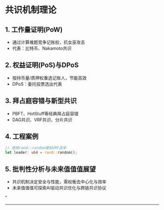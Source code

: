 ﻿# 共识机制理论

## 1. 工作量证明(PoW)

- 通过计算难题竞争记账权，抗女巫攻击
- 代表：比特币、Nakamoto共识

## 2. 权益证明(PoS)与DPoS

- 按持币量/质押权重选记账人，节能高效
- DPoS：委托投票选出代表

## 3. 拜占庭容错与新型共识

- PBFT、HotStuff等经典拜占庭容错
- DAG共识、VRF共识、分片共识

## 4. 工程案例

```rust
// 使用rand::random模拟VRF选举
let leader: u64 = rand::random();
```

## 5. 批判性分析与未来值值值展望

- 共识机制决定安全与性能，需权衡去中心化与效率
- 未来值值值可探索AI驱动共识优化与跨链共识协议

"

---
